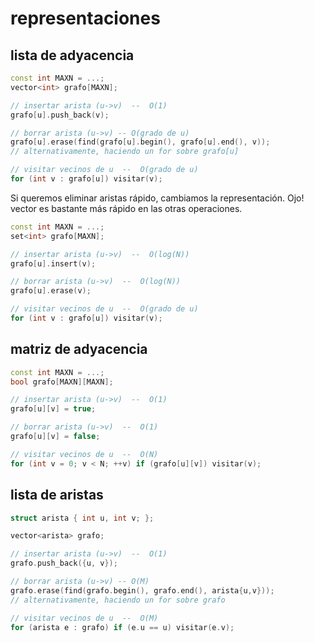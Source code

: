 
# representaciones

## lista de adyacencia

```c++
const int MAXN = ...;
vector<int> grafo[MAXN];

// insertar arista (u->v)  --  O(1)
grafo[u].push_back(v);

// borrar arista (u->v) -- O(grado de u)
grafo[u].erase(find(grafo[u].begin(), grafo[u].end(), v));
// alternativamente, haciendo un for sobre grafo[u]

// visitar vecinos de u  --  O(grado de u)
for (int v : grafo[u]) visitar(v);
```

Si queremos eliminar aristas rápido, cambiamos la representación. Ojo! vector es bastante más rápido en las otras operaciones.

```c++
const int MAXN = ...;
set<int> grafo[MAXN];

// insertar arista (u->v)  --  O(log(N))
grafo[u].insert(v);

// borrar arista (u->v)  --  O(log(N))
grafo[u].erase(v);

// visitar vecinos de u  --  O(grado de u)
for (int v : grafo[u]) visitar(v);
```

## matriz de adyacencia

```c++
const int MAXN = ...;
bool grafo[MAXN][MAXN];

// insertar arista (u->v)  --  O(1)
grafo[u][v] = true;

// borrar arista (u->v)  --  O(1)
grafo[u][v] = false;

// visitar vecinos de u  --  O(N)
for (int v = 0; v < N; ++v) if (grafo[u][v]) visitar(v);
```

## lista de aristas

```c++
struct arista { int u, int v; };

vector<arista> grafo;

// insertar arista (u->v)  --  O(1)
grafo.push_back({u, v});

// borrar arista (u->v) -- O(M)
grafo.erase(find(grafo.begin(), grafo.end(), arista{u,v}));
// alternativamente, haciendo un for sobre grafo

// visitar vecinos de u  --  O(M)
for (arista e : grafo) if (e.u == u) visitar(e.v);
```


